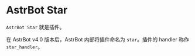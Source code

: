 # AstrBot Star

`AstrBot Star` 就是插件。

在 AstrBot v4.0 版本后，AstrBot 内部将插件命名为 `star`。插件的 handler 称作 `star_handler`。
